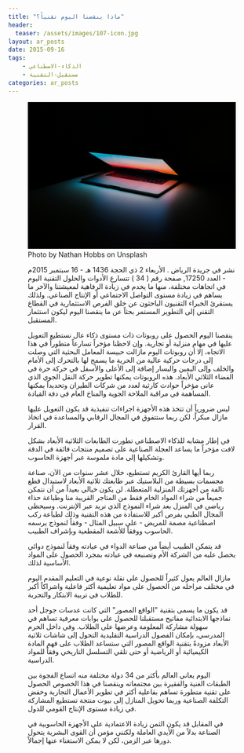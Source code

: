 ```yaml
---
title: "ماذا ينقصنا اليوم تقنياً؟"
header: 
  teaser: /assets/images/107-icon.jpg
layout: ar_posts
date: 2015-09-16
tags:
    - الذكاء-الاصطناعي
    - مستقبل-التقنية
categories: ar_posts
---
```

<figure class="image">
    <a href="/assets/images//assets/images/107-icon.jpg"><img src="/assets/images/107-icon.jpg"></a>
    <figcaption>Photo by Nathan Hobbs on Unsplash</figcaption>


نشر في جريدة الرياض . الأربعاء 2 ذي الحجة 1436 هـ - 16 سبتمبر 2015م - العدد 17250, صفحة رقم ( 34 )
تتسارع الأدوات والحلول التقنية اليوم في اتجاهات مختلفة، منها ما يخدم في زيادة الرفاهية لمعيشتنا والآخر ما يساهم في زيادة مستوى التواصل الاجتماعي أو الإنتاج الصناعي. ولذلك يستقرئ الخبراء التقنيون الباحثون عن خلق الفرص الاستثمارية في القطاع التقني إلى التطوير المستمر بحثاً عن ما ينقصنا اليوم ليكون استثمار المستقبل.

ينقصنا اليوم الحصول على روبوتات ذات مستوى ذكاء عال نستطيع التعويل عليها في مهام منزلية أو تجارية. وإن لاحظنا مؤخراً تسارعاً متطوراً في هذا الاتجاه، إلا أن روبوتات اليوم مازالت حبيسة المعامل البحثية التي وصلت إلى درجات حركية عالية من الحرية ما يسمح لها بالتحرك إلى الأمام والخلف وإلى اليمين واليسار إضافة إلى الأعلى والأسفل في حركة حرة في الفضاء الثلاثي الأبعاد. هذه الروبوتات يمكنها تطوير حركة النقل الجوي الذي عانى مؤخراً حوادث كارثية لعدد من شركات الطيران وتحديداً يمكنها المساهمة في مراقبة الملاحة الجوية والمناخ العام في دفة القيادة.

ليس ضرورياً أن تتخذ هذه الأجهزة اجراءات تنفيذية قد يكون التعويل عليها مازال مبكراً، لكن ربما ستتفوق في المجال الرقابي والمساعدة في اتخاذ القرار.

في إطار مشابه للذكاء الاصطناعي تطورت الطابعات الثلاثية الأبعاد بشكل لافت مؤخراً ما يساعد العجلة الصناعية على تصميم منتجات فائقة في الدقة وتشكيلها إلى مادة ملموسة عبر أجهزة الحاسوب.

ربما أيها القارئ الكريم تستطيع، خلال عشر سنوات من الآن، صناعة مجسمات بسيطة من البلاستيك عبر طابعتك ثلاثية الأبعاد لاستبدال قطع تالفة من أجهزتك المنزلية المتعطلة. لن يكون خيالي بعيداً من أن نتمكن جميعاً من شراء المواد الخام فقط من المتاجر القريبة منا وطباعة حذاء رياضي في المنزل بعد شراء النموذج الذي نريد عبر الإنترنت. وسيحظى المجال الطبي بفرص أكبر للاستفادة من هذه التقنية وذلك لطباعة ركب اصطناعية مصمة للمريض - على سبيل المثال - وفقاً لنموذج يرسمه الحاسوب ووفقاً للأشعة المقطعية وبإشراف الطبيب.

قد يتمكن الطبيب أيضاً من صناعة الدواء في عيادته وفقاً لنموذج دوائي يحصل عليه من الشركة الأم وتصنيعه في عيادته بمجرد الحصول على المواد الأساسية لذلك.

مازال العالم يعول كثيراً للحصول على نقلة نوعية في التعليم المقدم اليوم في مختلف مراحله من الحصول على مواد تعليمية أكثر فاعلية واشراكاً أكبر للطلاب في تربية الابتكار والتجربة.

قد يكون ما يسمى بتقنية "الواقع المصور" التي كانت عدسات جوجل أحد نماذجها الابتدائية مفاتيح مستقبلنا للحصول على بوابات معرفية تساهم في سهولة مشاركة المعلومة وعرضها على الطلاب. وفي داخل الحرم المدرسي، بإمكان الفصول الدراسية التقليدية التحول إلى شاشات ثلاثية الأبعاد مزودةً بتقنية الواقع المصور التي ستساعد الطلاب على فهم المادة الكيميائية أو الرياضية أو حتى تلقي التسلسل التاريخي وفقاً للمواد الدراسية.

اليوم يعاني العالم بأكثر من 34 دولة مختلفة منه اتساع الفجوة بين الطبقات الغنية والفقيرة بين مجتمعاته وينقصنا في هذا الخصوص الحصول على تقنية متطورة تساهم بفاعلية أكثر في تطوير الأعمال التجارية وخفض التكلفة الصناعية وربما تحويل المنازل إلى بيوت منتجة تستطيع المشاركة في زيادة مستوى الإنتاج القومي للدول.

في المقابل قد يكون الثمن زيادة الاعتمادية على الأجهزة الحاسوبية في الصناعة بدلاً من الأيدي العاملة ولكنني مؤمن أن القوى البشرية يتحول دورها عبر الزمن، لكن لا يمكن الاستغناء عنها إجمالاً.
